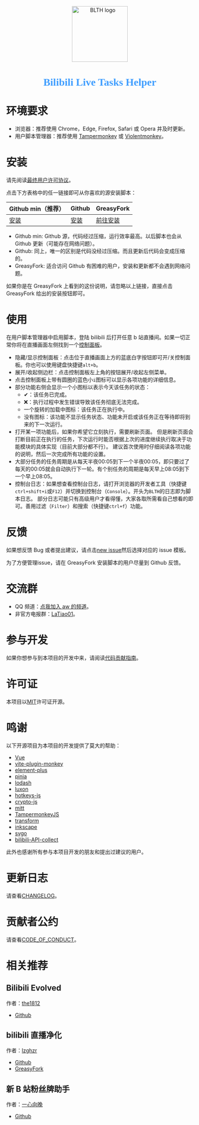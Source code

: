 <div align ="center">
    <img alt="BLTH logo" src="https://raw.githubusercontent.com/andywang425/BLTH/master/images/logo.min.svg" width="150">
</div>

<h1 align="center" style="color:#409eff; font-family: 'Comic Sans MS';">Bilibili Live Tasks Helper</h1>

# 环境要求

- 浏览器：推荐使用 Chrome，Edge, Firefox, Safari 或 Opera 并及时更新。
- 用户脚本管理器：推荐使用 [Tampermonkey](https://www.tampermonkey.net) 或 [Violentmonkey](https://violentmonkey.github.io)。

# 安装

请先阅读[最终用户许可协议](https://github.com/andywang425/BLTH/blob/master/EULA.md)。

点击下方表格中的任一链接即可从你喜欢的源安装脚本：

| Github min（推荐）                                                                                            | Github                                                                                                    | GreasyFork                                                                         |
| ------------------------------------------------------------------------------------------------------------- | --------------------------------------------------------------------------------------------------------- | ---------------------------------------------------------------------------------- |
| [安装](https://raw.githubusercontent.com/andywang425/BLTH/master/dist/bilibili-live-tasks-helper.min.user.js) | [安装](https://raw.githubusercontent.com/andywang425/BLTH/master/dist/bilibili-live-tasks-helper.user.js) | [前往安装](https://greasyfork.org/zh-CN/scripts/406048-Bilibili-Live-Tasks-Helper) |

- Github min: Github 源，代码经过压缩，运行效率最高。以后脚本也会从 Github 更新（可能存在网络问题）。
- Github: 同上，唯一的区别是代码没经过压缩。而且更新后代码会变成压缩的。
- GreasyFork: 适合访问 Github 有困难的用户，安装和更新都不会遇到网络问题。

如果你是在 GreasyFork 上看到的这份说明，请忽略以上链接，直接点击 GreasyFork 给出的安装按钮即可。

# 使用

在用户脚本管理器中启用脚本，登陆 bilibili 后打开任意 b 站直播间。如果一切正常你将在直播画面左侧找到一个[控制面板](https://github.com/andywang425/BLTH/blob/master/images/example.png)。

- 隐藏/显示控制面板：点击位于直播画面上方的蓝底白字按钮即可开/关控制面板。你也可以使用键盘快捷键`alt+b`。
- 展开/收起侧边栏：点击控制面板左上角的按钮展开/收起左侧菜单。
- 点击控制面板上带有圆圈的蓝色小`i`图标可以显示各项功能的详细信息。
- 部分功能右侧会显示一个小图标以表示今天该任务的状态：
  - ✔：该任务已完成。
  - ❌：执行过程中发生错误导致该任务彻底无法完成。
  - 一个旋转的加载中图标：该任务正在执行中。
  - 没有图标：该功能不显示任务状态、功能未开启或该任务正在等待即将到来的下一次运行。
- 打开某一项功能后，如果你希望它立刻执行，需要刷新页面。
  但是刷新页面会打断目前正在执行的任务，下次运行时能否根据上次的进度继续执行取决于功能模块的具体实现（目前大部分都不行）。
  建议首次使用时仔细阅读各项功能的说明，然后一次完成所有功能的设置。
- 大部分任务的任务周期是从每天半夜00:05到下一个半夜00:05，即只要过了每天的00:05就会自动执行下一轮。有个别任务的周期是每天早上08:05到下一个早上08:05。
- 控制台日志：如果想查看控制台日志，请打开浏览器的开发者工具（快捷键`ctrl+shift+i`或`F12`）并切换到控制台（`Console`）。开头为`BLTH`的日志即为脚本日志。
  部分日志可能只有高级用户才看得懂，大家各取所需看自己想看的即可。善用过滤（`Filter`）和搜索（快捷键`ctrl+f`）功能。

# 反馈

如果想反馈 Bug 或者提出建议，请点击[new issue](https://github.com/andywang425/BLTH/issues/new/choose)然后选择对应的 issue 模板。

为了方便管理issue，请在 GreasyFork 安装脚本的用户尽量到 Github 反馈。

# 交流群

- QQ 频道：[点我加入 aw 的频道](https://qun.qq.com/qqweb/qunpro/share?_wv=3&_wwv=128&appChannel=share&inviteCode=1W7eVLs&businessType=9&from=181074&biz=ka&shareSource=5)。
- 非官方电报群：[LaTiao01](https://t.me/LaTiao01)。

# 参与开发

如果你想参与到本项目的开发中来，请阅读[代码贡献指南](https://github.com/andywang425/BLTH/blob/master/CONTRIBUTING.md)。

# 许可证

本项目以[MIT](https://github.com/andywang425/BLTH/blob/master/LICENSE)许可证开源。

# 鸣谢

以下开源项目为本项目的开发提供了莫大的帮助：

- [Vue](https://github.com/vuejs/core)
- [vite-plugin-monkey](https://github.com/lisonge/vite-plugin-monkey)
- [element-plus](https://github.com/element-plus/element-plus)
- [pinia](https://github.com/vuejs/pinia)
- [lodash](https://github.com/lodash/lodash)
- [luxon](https://github.com/moment/luxon)
- [hotkeys-js](https://github.com/jaywcjlove/hotkeys-js)
- [crypto-js](https://github.com/brix/crypto-js)
- [mitt](https://github.com/developit/mitt)
- [TampermonkeyJS](https://github.com/lzghzr/TampermonkeyJS)
- [transform](https://github.com/ritz078/transform)
- [inkscape](https://inkscape.org/)
- [svgo](https://github.com/svg/svgo)
- [bilibili-API-collect](https://github.com/SocialSisterYi/bilibili-API-collect)

此外也感谢所有参与本项目开发的朋友和提出过建议的用户。

# 更新日志

请查看[CHANGELOG](https://github.com/andywang425/BLTH/blob/master/CHANGELOG.md)。

# 贡献者公约

请查看[CODE_OF_CONDUCT](https://github.com/andywang425/BLTH/blob/master/CODE_OF_CONDUCT.md)。

# 相关推荐

## Bilibili Evolved

作者：[the1812](https://github.com/the1812)

- [Github](https://github.com/the1812/Bilibili-Evolved)

## bilibili 直播净化

作者：[lzghzr](https://github.com/lzghzr)

- [Github](https://github.com/lzghzr/TampermonkeyJS/blob/master/BiLiveNoVIP/BiLiveNoVIP.user.js)
- [GreasyFork](https://greasyfork.org/zh-CN/scripts/21416-bilibili%E7%9B%B4%E6%92%AD%E5%87%80%E5%8C%96)

## 新 B 站粉丝牌助手

作者：[一心向晚](https://github.com/XiaoMiku01)

- [Github](https://github.com/XiaoMiku01/fansMedalHelper)
